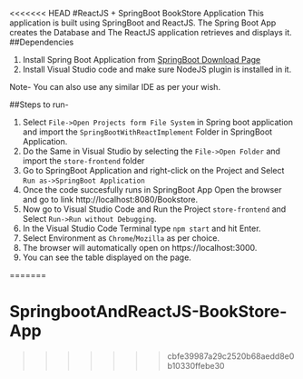 <<<<<<< HEAD
#ReactJS + SpringBoot BookStore Application
This application is built using SpringBoot and ReactJS. The Spring Boot App creates the Database and The ReactJS application retrieves and displays it. 
##Dependencies
1. Install Spring Boot Application from [SpringBoot Download Page](http://dist.springsource.com/release/STS/index.html "SpringBoot Download page")
2. Install Visual Studio code and make sure NodeJS plugin is installed in it.

Note- You can also use any similar IDE as per your wish.

##Steps to run-
1. Select ```File->Open Projects form File System``` in Spring boot application and import the ```SpringBootWithReactImplement``` Folder in SpringBoot Application.
2. Do the Same in Visual Studio by selecting the ```File->Open Folder```  and import the ```store-frontend``` folder 
3. Go to SpringBoot Application and right-click on the Project and Select ```Run as->SpringBoot Application```
4. Once the code succesfully runs in SpringBoot App Open the browser and go to link http://localhost:8080/Bookstore.
5. Now go to Visual Studio Code and Run the Project ```store-frontend``` and Select ```Run->Run without Debugging```.
6. In the Visual Studio Code Terminal type ```npm start``` and hit Enter. 
7. Select Environment as ```Chrome```/```Mozilla``` as per choice.
8. The browser will automatically open on https://localhost:3000.
9. You can see the table displayed on the page.


=======
# SpringbootAndReactJS-BookStore-App
>>>>>>> cbfe39987a29c2520b68aedd8e0b10330ffebe30
